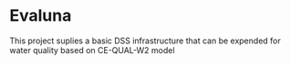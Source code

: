 # Evaluna
This project suplies a basic DSS infrastructure that can be expended
for water quality based on CE-QUAL-W2 model
